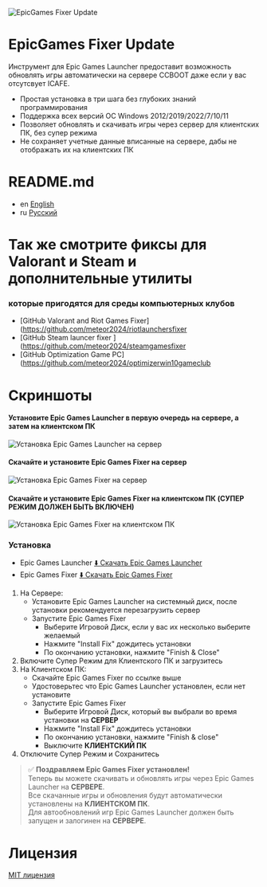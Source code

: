![EpicGames Fixer Update ](https://github.com/meteor2024/EpicGamesFixer/blob/main/shots/6615685.png)
# EpicGames Fixer Update
Инструмент для Epic Games Launcher предоставит возможность
обновлять игры автоматически на сервере CCBOOT даже если у вас 
отсутсвует ICAFE.

- Простая установка в три шага без глубоких знаний программирования
- Поддержка всех версий ОС Windows 2012/2019/2022/7/10/11
- Позволяет обновлять и скачивать игры через сервер для клиентских ПК, без супер режима
- Не сохраняет учетные данные вписанные на сервере, дабы не отображать их на клиентских ПК


# README.md
- en [English](../README.md)
- ru [Русский](README.ru.md)


# Так же смотрите фиксы для Valorant и Steam и дополнительные утилиты 
### которые пригодятся для среды компьютерных клубов
- [GitHub Valorant and Riot Games Fixer](https://github.com/meteor2024/riotlaunchersfixer
- [GitHub Steam launcer fixer ](https://github.com/meteor2024/steamgamesfixer
- [GitHub Optimization Game PC](https://github.com/meteor2024/optimizerwin10gameclub


# Скриншоты
#### Установите Epic Games Launcher в первую очередь на сервере, а затем на клиентском ПК
![Установка Epic Games Launcher на сервер](https://github.com/meteor2024/EpicGamesFixer/blob/main/shots/EpicLauncherPC.gif)
#### Скачайте и установите Epic Games Fixer на сервер
![Установка Epic Games Fixer на сервер](https://github.com/meteor2024/EpicGamesFixer/blob/main/shots/Server.gif)
#### Скачайте и установите Epic Games Fixer на клиентском ПК (CУПЕР РЕЖИМ ДОЛЖЕН БЫТЬ ВКЛЮЧЕН)
![Установка Epic Games Fixer на клиентском ПК](https://github.com/meteor2024/EpicGamesFixer/blob/main/shots/GamePC.gif)

### Установка
- Epic Games Launcher [⬇️ Скачать Epic Games Launcher](https://store.epicgames.com/en-US/download)
- Epic Games Fixer [⬇️ Скачать Epic Games Fixer ](https://github.com/meteor2024/EpicGamesFixer/releases)

1. На Сервере:
	- Установите Epic Games Launcher на системный диск, после установки рекомендуется перезагрузить сервер
	- Запустите Epic Games Fixer 
		- Выберите Игровой Диск, если у вас их несколько выберите желаемый
		- Нажмите "Install Fix" дождитесь установки
		- По окончанию установки, нажмите "Finish & Close"
2. Включите Супер Режим для Клиентского ПК и загрузитесь
3. На Клиентском ПК:
	- Скачайте Epic Games Fixer по ссылке выше
	- Удостоверьтес что Epic Games Launcher установлен, если нет установите
	- Запустите Epic Games Fixer
		- Выберите Игровой Диск, который вы выбрали во время установки на **СЕРВЕР**
		- Нажмите "Install Fix" дождитесь установки
		- По окончанию установки, нажмите "Finish & close"
		- Выключите **КЛИЕНТСКИЙ ПК**
4. Отключите Супер Режим и Сохранитесь

> ✅ **Поздравляем Epic Games Fixer установлен!**  
> Теперь вы можете скачивать и обновлять игры через Epic Games Launcher на **СЕРВЕРЕ**.  
> Все скачанные игры и обновления будут автоматически установлены на **КЛИЕНТСКОМ ПК**.  
> Для автообновлений игр Epic Games Launcher должен быть запущен и залогинен на **СЕРВЕРЕ**.






# Лицензия
[MIT лицензия](ЛИЦЕНЗИЯ)
